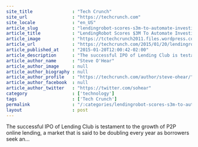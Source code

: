 ```yaml
---
site_title               : "Tech Crunch"
site_url                 : "https://techcrunch.com"
site_locale              : "en_US"
article_slug             : "lendingrobot-scores-s3m-to-automate-investing-on-p2p-lending-platforms-lending-club-and-prosper"
article_title            : "LendingRobot Scores $3M To Automate Investing On P2P Lending Platforms Lending Club And Prosper"
article_image            : "https://tctechcrunch2011.files.wordpress.com/2015/01/lendingrobotteam.jpg?w=764&h=400&crop=1"
article_url              : "https://techcrunch.com/2015/01/20/lendingrobot/"
article_published_at     : "2015-01-20T12:00:42-02:00"
article_description      : "The successful IPO of Lending Club is testament to the growth of P2P online lending, a market that is said to be doubling every year as borrowers seek an..."
article_author_name      : "Steve O'Hear"
article_author_image     : null
article_author_biography : null
article_author_profile   : "https://techcrunch.com/author/steve-ohear/"
article_author_facebook  : null
article_author_twitter   : "https://twitter.com/sohear"
category                 : ['technology']
tags                     : ['Tech Crunch']
permalink                : "/:categories/lendingrobot-scores-s3m-to-automate-investing-on-p2p-lending-platforms-lending-club-and-prosper/"
layout                   : post
---
```


The successful IPO of Lending Club is testament to the growth of P2P online lending, a market that is said to be doubling every year as borrowers seek an...
